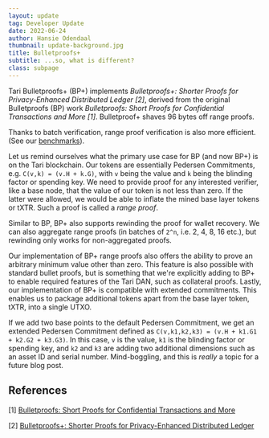 ```yaml
---
layout: update
tag: Developer Update
date: 2022-06-24
author: Hansie Odendaal
thumbnail: update-background.jpg
title: Bulletproofs+
subtitle: ...so, what is different?
class: subpage
---
```


Tari Bulletproofs+ (BP+) implements _Bulletproofs+: Shorter Proofs for Privacy-Enhanced Distributed Ledger [2]_, derived 
from the original Bulletproofs (BP) work _Bulletproofs: Short Proofs for Confidential Transactions and More [1]_. Bulletproof+ shaves 96 bytes off range proofs.  

Thanks to batch verification, range proof verification is also more efficient. (See our [benchmarks](https://github.com/tari-project/bulletproofs-plus)). 

Let us remind ourselves what the primary use case for BP (and now BP+) is on the Tari blockchain. Our tokens are 
essentially Pedersen Commitments, e.g. `C(v,k) = (v.H + k.G)`, with `v` being the value and `k` being the blinding 
factor or spending key. We need to provide proof for any interested verifier, like a base node, that the value of our 
token is not less than zero. If the latter were allowed, we would be able to inflate the mined base layer tokens or 
tXTR. Such a proof is called a _range proof_.


Similar to BP, BP+ also supports rewinding the proof for wallet recovery.
We can also aggregate range proofs (in batches of `2^n`, i.e.  2, 4, 8, 16 etc.), but rewinding only works for non-aggregated proofs.

Our implementation of BP+ range proofs also offers the ability to prove an arbitrary minimum value other than zero. This feature is also possible with standard bullet proofs, but is something that we're explicitly adding to BP+ to enable required features of the Tari DAN, such as collateral proofs.
Lastly, our implementation of BP+ is compatible with extended commitments. This enables 
us to package additional tokens apart from the base layer token, tXTR, into a single UTXO.
 
If we add two base points to the default Pedersen Commitment, we get an extended Pedersen Commitment defined as 
`C(v,k1,k2,k3) = (v.H + k1.G1 + k2.G2 + k3.G3)`. In this case, `v` is the value, `k1` is the blinding factor or spending 
key, and `k2` and `k3` are adding two additional dimensions such as an asset ID and serial number. Mind-boggling, and this is _really_ a topic for a future blog post.

## References

[1] [Bulletproofs: Short Proofs for Confidential Transactions and More](https://eprint.iacr.org/archive/2017/1066/20220414:014622)

[2] [Bulletproofs+: Shorter Proofs for Privacy-Enhanced Distributed Ledger](https://eprint.iacr.org/archive/2020/735/20200618:154806)
